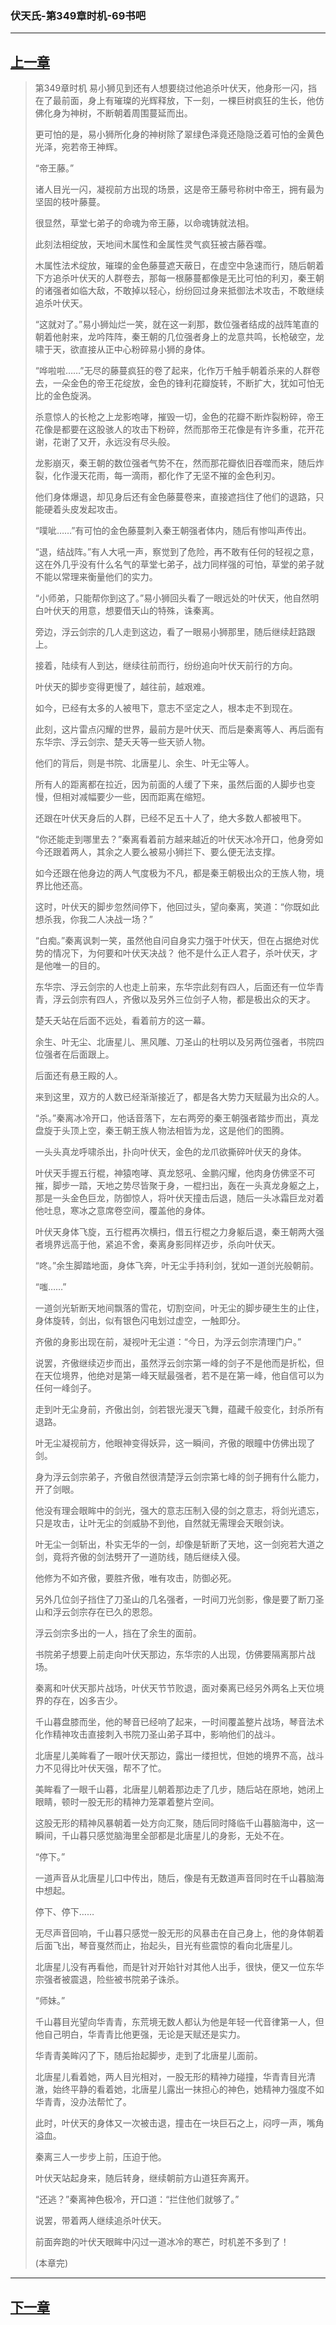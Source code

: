 ### 伏天氏-第349章时机-69书吧

--------
[上一章](./48ec4ad4d2234b71a6d7a32b89548fb5.md)
--------


>
>
>
>第349章时机
>易小狮见到还有人想要绕过他追杀叶伏天，他身形一闪，挡在了最前面，身上有璀璨的光辉释放，下一刻，一棵巨树疯狂的生长，他仿佛化身为神树，不断朝着周围蔓延而出。
>
>更可怕的是，易小狮所化身的神树除了翠绿色泽竟还隐隐泛着可怕的金黄色光泽，宛若帝王神辉。
>
>“帝王藤。”
>
>诸人目光一闪，凝视前方出现的场景，这是帝王藤号称树中帝王，拥有最为坚固的枝叶藤蔓。
>
>很显然，草堂七弟子的命魂为帝王藤，以命魂铸就法相。
>
>此刻法相绽放，天地间木属性和金属性灵气疯狂被古藤吞噬。
>
>木属性法术绽放，璀璨的金色藤蔓遮天蔽日，在虚空中急速而行，随后朝着下方追杀叶伏天的人群卷去，那每一根藤蔓都像是无比可怕的利刃，秦王朝的诸强者如临大敌，不敢掉以轻心，纷纷回过身来抵御法术攻击，不敢继续追杀叶伏天。
>
>“这就对了。”易小狮灿烂一笑，就在这一刹那，数位强者结成的战阵笔直的朝着他射来，龙吟阵阵，秦王朝的几位强者身上的龙意共鸣，长枪破空，龙啸于天，欲直接从正中心粉碎易小狮的身体。
>
>“哗啦啦……”无尽的藤蔓疯狂的卷了起来，化作万千触手朝着杀来的人群卷去，一朵金色的帝王花绽放，金色的锋利花瓣旋转，不断扩大，犹如可怕无比的金色旋涡。
>
>杀意惊人的长枪之上龙影咆哮，摧毁一切，金色的花瓣不断炸裂粉碎，帝王花像是都要在这股骇人的攻击下粉碎，然而那帝王花像是有许多重，花开花谢，花谢了又开，永远没有尽头般。
>
>龙影崩灭，秦王朝的数位强者气势不在，然而那花瓣依旧吞噬而来，随后炸裂，化作漫天花雨，每一滴雨，都化作了无坚不摧的金色利刃。
>
>他们身体爆退，却见身后还有金色藤蔓卷来，直接遮挡住了他们的退路，只能硬着头皮发起攻击。
>
>“噗呲……”有可怕的金色藤蔓刺入秦王朝强者体内，随后有惨叫声传出。
>
>“退，结战阵。”有人大吼一声，察觉到了危险，再不敢有任何的轻视之意，这在外几乎没有什么名气的草堂七弟子，战力同样强的可怕，草堂的弟子就不能以常理来衡量他们的实力。
>
>“小师弟，只能帮你到这了。”易小狮回头看了一眼远处的叶伏天，他自然明白叶伏天的用意，想要借天山的特殊，诛秦离。
>
>旁边，浮云剑宗的几人走到这边，看了一眼易小狮那里，随后继续赶路跟上。
>
>接着，陆续有人到达，继续往前而行，纷纷追向叶伏天前行的方向。
>
>叶伏天的脚步变得更慢了，越往前，越艰难。
>
>如今，已经有太多的人被甩下，意志不坚定之人，根本走不到现在。
>
>此刻，这片雷点闪耀的世界，最前方是叶伏天、而后是秦离等人、再后面有东华宗、浮云剑宗、楚夭夭等一些天骄人物。
>
>他们的背后，则是书院、北唐星儿、余生、叶无尘等人。
>
>所有人的距离都在拉近，因为前面的人缓了下来，虽然后面的人脚步也变慢，但相对减幅要少一些，因而距离在缩短。
>
>还跟在叶伏天身后的人群，已经不足五十人了，绝大多数人都被甩下。
>
>“你还能走到哪里去？”秦离看着前方越来越近的叶伏天冰冷开口，他身旁如今还跟着两人，其余之人要么被易小狮拦下、要么便无法支撑。
>
>如今还跟在他身边的两人气度极为不凡，都是秦王朝极出众的王族人物，境界比他还高。
>
>这时，叶伏天的脚步忽然间停下，他回过头，望向秦离，笑道：“你既如此想杀我，你我二人决战一场？”
>
>“白痴。”秦离讽刺一笑，虽然他自问自身实力强于叶伏天，但在占据绝对优势的情况下，为何要和叶伏天决战？
>他不是什么正人君子，杀叶伏天，才是他唯一的目的。
>
>东华宗、浮云剑宗的人也走上前来，东华宗此刻有四人，后面还有一位华青青，浮云剑宗有四人，齐傲以及另外三位剑子人物，都是极出众的天才。
>
>楚夭夭站在后面不远处，看着前方的这一幕。
>
>余生、叶无尘、北唐星儿、黑风雕、刀圣山的杜明以及另两位强者，书院四位强者在后面跟上。
>
>后面还有悬王殿的人。
>
>来到这里，双方的人数已经渐渐接近了，都是各大势力天赋最为出众的人。
>
>“杀。”秦离冰冷开口，他话音落下，左右两旁的秦王朝强者踏步而出，真龙盘旋于头顶上空，秦王朝王族人物法相皆为龙，这是他们的图腾。
>
>一头头真龙呼啸杀出，扑向叶伏天，金色的龙爪欲撕碎叶伏天的身体。
>
>叶伏天手握五行棍，神猿咆哮、真龙怒吼、金鹏闪耀，他肉身仿佛坚不可摧，脚步一踏，天地之势尽皆聚于身，一棍扫出，轰在一头真龙身躯之上，那是一头金色巨龙，防御惊人，将叶伏天撞击后退，随后一头冰霜巨龙对着他吐息，寒冰之意席卷空间，覆盖他的身体。
>
>叶伏天身体飞旋，五行棍再次横扫，借五行棍之力身躯后退，秦王朝两大强者境界远高于他，紧追不舍，秦离身影同样迈步，杀向叶伏天。
>
>“咚。”余生脚踏地面，身体飞奔，叶无尘手持利剑，犹如一道剑光般朝前。
>
>“嗤……”
>
>一道剑光斩断天地间飘落的雪花，切割空间，叶无尘的脚步硬生生的止住，身体旋转，剑出，似有银色闪电划过虚空，一触即分。
>
>齐傲的身影出现在前，凝视叶无尘道：“今日，为浮云剑宗清理门户。”
>
>说罢，齐傲继续迈步而出，虽然浮云剑宗第一峰的剑子不是他而是折松，但在天位境界，他绝对是第一峰天赋最强者，若不是在第一峰，他自信可以为任何一峰剑子。
>
>走到叶无尘身前，齐傲出剑，剑若银光漫天飞舞，蕴藏千般变化，封杀所有退路。
>
>叶无尘凝视前方，他眼神变得妖异，这一瞬间，齐傲的眼瞳中仿佛出现了剑。
>
>身为浮云剑宗弟子，齐傲自然很清楚浮云剑宗第七峰的剑子拥有什么能力，开了剑眼。
>
>他没有理会眼眸中的剑光，强大的意志压制入侵的剑之意志，将剑光遗忘，只是攻击，让叶无尘的剑威胁不到他，自然就无需理会天眼剑诀。
>
>叶无尘一剑斩出，朴实无华的一剑，却像是斩断了天地，这一剑宛若大道之剑，竟将齐傲的剑法劈开了一道防线，随后继续入侵。
>
>他修为不如齐傲，要胜齐傲，唯有攻击，防御必死。
>
>另外几位剑子挡住了刀圣山的几名强者，一时间刀光剑影，像是要了断刀圣山和浮云剑宗存在已久的恩怨。
>
>浮云剑宗多出的一人，挡在了余生的面前。
>
>书院弟子想要上前走向叶伏天那边，东华宗的人出现，仿佛要隔离那片战场。
>
>秦离和叶伏天那片战场，叶伏天节节败退，面对秦离已经另外两名上天位境界的存在，凶多吉少。
>
>千山暮盘膝而坐，他的琴音已经响了起来，一时间覆盖整片战场，琴音法术化作精神攻击直接刺入书院刀圣山弟子耳中，影响他们的战斗。
>
>北唐星儿美眸看了一眼叶伏天那边，露出一缕担忧，但她的境界不高，战斗力不见得比叶伏天强，帮不了忙。
>
>美眸看了一眼千山暮，北唐星儿朝着那边走了几步，随后站在原地，她闭上眼睛，顿时一股无形的精神力笼罩着整片空间。
>
>这股无形的精神风暴朝着一处方向汇聚，随后同时降临千山暮脑海中，这一瞬间，千山暮只感觉脑海里全部都是北唐星儿的身影，无处不在。
>
>“停下。”
>
>一道声音从北唐星儿口中传出，随后，像是有无数道声音同时在千山暮脑海中想起。
>
>停下、停下……
>
>无尽声音回响，千山暮只感觉一股无形的风暴击在自己身上，他的身体朝着后面飞出，琴音戛然而止，抬起头，目光有些震惊的看向北唐星儿。
>
>北唐星儿没有再看他，而是针对开始针对其他人出手，很快，便又一位东华宗强者被震退，险些被书院弟子诛杀。
>
>“师妹。”
>
>千山暮目光望向华青青，东荒境无数人都认为他是年轻一代音律第一人，但他自己明白，华青青比他更强，无论是天赋还是实力。
>
>华青青美眸闪了下，随后抬起脚步，走到了北唐星儿面前。
>
>北唐星儿看着她，两人目光相对，一股无形的精神力碰撞，华青青目光清澈，始终平静的看着她，北唐星儿露出一抹担心的神色，她精神力强度不如华青青，没办法帮忙了。
>
>此时，叶伏天的身体又一次被击退，撞击在一块巨石之上，闷哼一声，嘴角溢血。
>
>秦离三人一步步上前，压迫于他。
>
>叶伏天站起身来，随后转身，继续朝前方山道狂奔离开。
>
>“还逃？”秦离神色极冷，开口道：“拦住他们就够了。”
>
>说罢，带着两人继续追杀叶伏天。
>
>前面奔跑的叶伏天眼眸中闪过一道冰冷的寒芒，时机差不多到了！
>
>(本章完)
>
>

--------
[下一章](./ac8329786590bcaf38fe1813f69ad0fa.md)
--------
